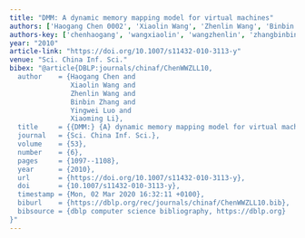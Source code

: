 ```yaml
---
title: "DMM: A dynamic memory mapping model for virtual machines"
authors: ['Haogang Chen 0002', 'Xiaolin Wang', 'Zhenlin Wang', 'Binbin Zhang', 'Yingwei Luo', 'Xiaoming Li']
authors-key: ['chenhaogang', 'wangxiaolin', 'wangzhenlin', 'zhangbinbin', 'luoyingwei', 'lixiaoming']
year: "2010"
article-link: "https://doi.org/10.1007/s11432-010-3113-y"
venue: "Sci. China Inf. Sci."
bibex: "@article{DBLP:journals/chinaf/ChenWWZLL10,
  author    = {Haogang Chen and
               Xiaolin Wang and
               Zhenlin Wang and
               Binbin Zhang and
               Yingwei Luo and
               Xiaoming Li},
  title     = {{DMM:} {A} dynamic memory mapping model for virtual machines},
  journal   = {Sci. China Inf. Sci.},
  volume    = {53},
  number    = {6},
  pages     = {1097--1108},
  year      = {2010},
  url       = {https://doi.org/10.1007/s11432-010-3113-y},
  doi       = {10.1007/s11432-010-3113-y},
  timestamp = {Mon, 02 Mar 2020 16:32:11 +0100},
  biburl    = {https://dblp.org/rec/journals/chinaf/ChenWWZLL10.bib},
  bibsource = {dblp computer science bibliography, https://dblp.org}
}"
---
```

